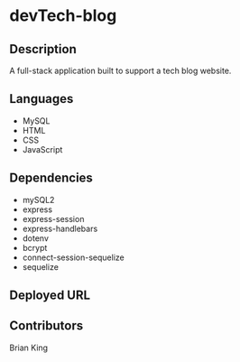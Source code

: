 # devTech-blog

## Description
A full-stack application built to support a tech blog website. 

## Languages
* MySQL
* HTML
* CSS
* JavaScript

## Dependencies
* mySQL2
* express
* express-session
* express-handlebars
* dotenv
* bcrypt
* connect-session-sequelize
* sequelize

## Deployed URL

## Contributors
Brian King

